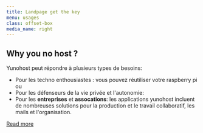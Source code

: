 ```yaml
---
title: Landpage get the key
menu: usages
class: offset-box
media_name: right
---
```


## Why you no host ?

Yunohost peut répondre à plusieurs types de besoins:

- Pour les techno enthousiastes : vous pouvez réutiliser votre raspberry pi ou 
- Pour les défenseurs de la vie privée et l'autonomie: 
- Pour les **entreprises** et **assocations**: les applications yunohost incluent de nombreuses solutions pour la production et le travail collaboratif, les mails et l'organisation.


[Read more](https://getgrav.org/truc?classes=btn,btn-primary,btn-lg)
